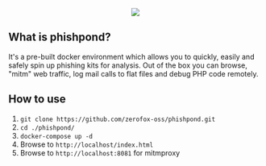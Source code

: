 <p align="center">
  <img src="https://i.imgur.com/rA2SUEg.png">
</p>

## What is phishpond?
It's a pre-built docker environment which allows you to quickly, easily and safely spin up phishing kits for analysis. Out of the box you can browse, "mitm" web traffic, log mail calls to flat files and debug PHP code remotely.

## How to use
1. `git clone https://github.com/zerofox-oss/phishpond.git`
2. `cd ./phishpond/`
3. `docker-compose up -d`
4. Browse to `http://localhost/index.html`
5. Browse to `http://localhost:8081` for mitmproxy
